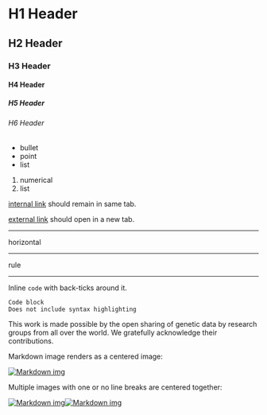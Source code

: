 # H1 Header
## H2 Header
### H3 Header
#### H4 Header
##### H5 Header
###### H6 Header

* bullet
* point
* list

1. numerical
1. list

[internal link](http://localhost:4000/v2/custom-footer?l=radial) should remain in same tab.

[external link](https://github.com) should open in a new tab.

---
horizontal
***
rule
___

Inline `code` with back-ticks around it.

```
Code block
Does not include syntax highlighting
```

This work is made possible by the open sharing of genetic data by research groups from all over the world.
We gratefully acknowledge their contributions.

Markdown image renders as a centered image:

[![Markdown img](https://nextstrain.org/static/nextstrain-logo-small.ea8c3e13.png)](https://nextstrain.org)

Multiple images with one or no line breaks are centered together:

[![Markdown img](https://nextstrain.org/static/nextstrain-logo-small.ea8c3e13.png)](https://nextstrain.org)[![Markdown img](https://nextstrain.org/static/nextstrain-logo-small.ea8c3e13.png)](https://nextstrain.org)
